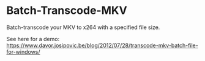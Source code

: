 # Batch-Transcode-MKV
Batch-transcode your MKV to x264 with a specified file size.

See here for a demo: https://www.davor.josipovic.be/blog/2012/07/28/transcode-mkv-batch-file-for-windows/
